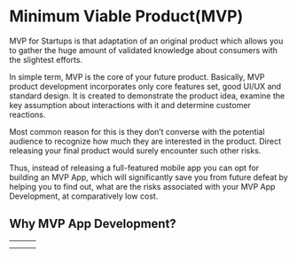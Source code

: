 
#  Minimum Viable Product(MVP)
  MVP for Startups is that adaptation of an original product which allows you to gather the huge amount of validated knowledge about consumers with the slightest efforts.
  
  In simple term, MVP is the core of your future product. Basically, MVP product development incorporates only core features set, good UI/UX and standard design. It is created to demonstrate the product idea, examine the key assumption about interactions with it and determine customer reactions.
  
  Most common reason for this is they don’t converse with the potential audience to recognize how much they are interested in the product. Direct releasing your final product would surely encounter such other risks.
  
  Thus, instead of releasing a full-featured mobile app you can opt for building an MVP App, which will significantly save you from future defeat by helping you to find out, what are the risks associated with your MVP App Development, at comparatively low cost.

## Why MVP App Development?

||||
|---|---|---|
||||
||||
